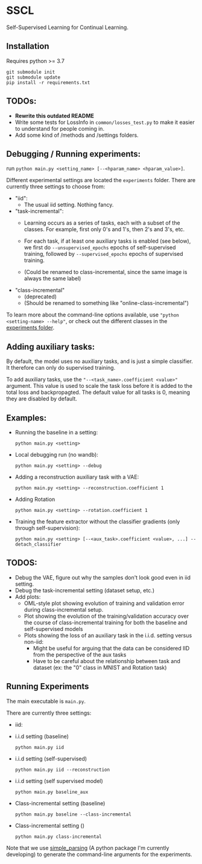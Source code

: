 # SSCL
Self-Supervised Learning for Continual Learning.



## Installation
Requires python >= 3.7

```console
git submodule init
git submodule update
pip install -r requirements.txt
```

## TODOs:
- **Rewrite this outdated README**
- Write some tests for LossInfo in `common/losses_test.py` to make it easier to
    understand for people coming in.
- Add some kind of /methods and /settings folders.


## Debugging / Running experiments:
run `python main.py <setting_name> [--<hparam_name> <hparam_value>]`.

Different experimental settings are located the `experiments` folder.
There are currently three settings to choose from:
- "iid":
    - The usual iid setting. Nothing fancy.
- "task-incremental":
    - Learning occurs as a series of tasks, each with a subset of the classes.
    For example, first only 0's and 1's, then 2's and 3's, etc.

    - For each task, if at least one auxiliary tasks is enabled (see below), we first do `--unsupervised_epochs` epochs of self-supervised training, followed by `--supervised_epochs` epochs of supervised training.

    - (Could be renamed to class-incremental, since the same image is always the same label)
- "class-incremental"
    - (deprecated)
    - (Should be renamed to something like "online-class-incremental")

To learn more about the command-line options available, use `"python <setting-name> --help"`, or check out the different classes in the [experiments folder](/experiments).


## Adding auxiliary tasks:
By default, the model uses no auxiliary tasks, and is just a simple classifier. It therefore can only do supervised training.

To add auxiliary tasks, use the `"--<task_name>.coefficient <value>"` argument.
This value is used to scale the task loss before it is added to the total loss and backpropagted. The default value for all tasks is 0, meaning they are disabled by default.

## Examples:
- Running the baseline in a setting:
    ```console
    python main.py <setting>
    ```
- Local debugging run (no wandb):
    ```console
    python main.py <setting> --debug
    ```
- Adding a reconstruction auxiliary task with a VAE:
    ```console
    python main.py <setting> --reconstruction.coefficient 1
    ```
- Adding Rotation
    ```console
    python main.py <setting> --rotation.coefficient 1
    ```
- Training the feature extractor without the classifier gradients (only through self-supervision):
    ```console
    python main.py <setting> [--<aux_task>.coefficient <value>, ...] --detach_classifier
    ```


## TODOS:
- Debug the VAE, figure out why the samples don't look good even in iid setting.
- Debug the task-incremental setting (dataset setup, etc.)
- Add plots:
  - OML-style plot showing evolution of training and validation error during class-incremental setup.
  - Plot showing the evolution of the training/validation accuracy over the course of class-incremental training for both the baseline and self-supervised models 
  - Plots showing the loss of an auxiliary task in the i.i.d. setting versus non-iid:
    - Might be useful for arguing that the data can be considered IID from the perspective of the aux tasks
    - Have to be careful about the relationship between task and dataset (ex: the "0" class in MNIST and Rotation task)


## Running Experiments


The main executable is `main.py`. 

There are currently three settings:
- iid:

- i.i.d setting (baseline)
    ```console
    python main.py iid
    ```

- i.i.d setting (self-supervised)
    ```console
    python main.py iid --reconstruction
    ```

- i.i.d setting (self supervised model)
    ```console
    python main.py baseline_aux
    ```

- Class-incremental setting (baseline) 
    ```console
    python main.py baseline --class-incremental
    ```

- Class-incremental setting () 
    ```console
    python main.py class-incremental
    ```

Note that we use [simple_parsing](https://github.com/lebrice/SimpleParsing) (A python package I'm currently developing) to generate the command-line arguments for the experiments.
